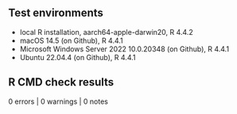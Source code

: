 ## Test environments

* local R installation, aarch64-apple-darwin20, R 4.4.2
* macOS 14.5 (on Github), R 4.4.1
* Microsoft Windows Server 2022 10.0.20348 (on Github), R 4.4.1
* Ubuntu 22.04.4 (on Github), R 4.4.1

## R CMD check results

0 errors | 0 warnings | 0 notes